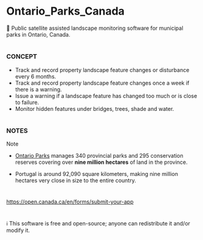 # Ontario_Parks_Canada
🍁 Public satellite assisted landscape monitoring software for municipal parks in Ontario, Canada.
#
### CONCEPT

- Track and record property landscape feature changes or disturbance every 6 months.
- Track and record property landscape feature changes once a week if there is a warning.
- Issue a warning if a landscape feature has changed too much or is close to failure.
- Monitor hidden features under bridges, trees, shade and water.

#
### NOTES

> [!NOTE]
> - [Ontario Parks](https://news.ontario.ca/en/release/56903/ontario-opening-provincial-parks-and-conservation-reserves) manages 340 provincial parks and 295 conservation reserves covering over **nine million hectares** of land in the province.
>
> - Portugal is around 92,090 square kilometers, making nine million hectares very close in size to the entire country.

#
https://open.canada.ca/en/forms/submit-your-app
#
ℹ️ This software is free and open-source; anyone can redistribute it and/or modify it.
